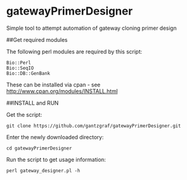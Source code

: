 # gatewayPrimerDesigner

Simple tool to attempt automation of gateway cloning primer design

##Get required modules

The following perl modules are required by this script:

    Bio::Perl
    Bio::SeqIO
    Bio::DB::GenBank

These can be installed via cpan - see http://www.cpan.org/modules/INSTALL.html


##INSTALL and RUN

Get the script:
    
    git clone https://github.com/gantzgraf/gatewayPrimerDesigner.git

Enter the newly downloaded directory:
 
    cd gatewayPrimerDesigner

Run the script to get usage information:
    
    perl gateway_designer.pl -h 


